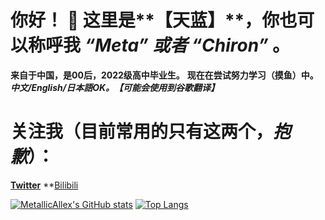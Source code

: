 # 你好！ 👋  这里是**【天蓝】**，你也可以称呼我 ***“Meta” 或者 “Chiron”*** 。
**来自于中国，是00后，2022级高中毕业生。**
**现在在尝试努力学习（摸鱼）中。**
***中文/English/日本語OK。【可能会使用到谷歌翻译】***

# 关注我（目前常用的只有这两个，***抱歉***）：
**[Twitter](https://twitter.com/MetallicAllex)**
**[Bilibili](https://space.bilibili.com/400342138)

[![MetallicAllex's GitHub stats](http://gh-stats.koto.cc/api?username=MetallicAllex&show_icons=true&theme=dracula&bg_color=DEG,ff9a9e,ff9a9e,fecfef&title_color=ffffff&hide_border=true&locale=zh-tw)](https://github.com/MetallicAllex)
[![Top Langs](http://gh-stats.koto.cc/api/top-langs/?username=MetallicAllex&layout=compact&show_icons=true&theme=dracula&bg_color=DEG,fbc2eb,a6c1ee&title_color=ffffff&hide_border=true&locale=zh-tw)](https://github.com/MetallicAllex)
<!--
**MetallicAllex/metallicallex** is a ✨ _special_ ✨ repository because its `README.md` (this file) appears on your GitHub profile.

Here are some ideas to get you started:

- 🔭 I’m currently working on ...
- 🌱 I’m currently learning ...
- 👯 I’m looking to collaborate on ...
- 🤔 I’m looking for help with ...
- 💬 Ask me about ...
- 📫 How to reach me: ...
- 😄 Pronouns: ...
- ⚡ Fun fact: ...
-->
